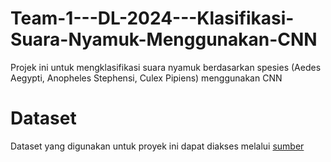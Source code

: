 # Team-1---DL-2024---Klasifikasi-Suara-Nyamuk-Menggunakan-CNN
Projek ini untuk mengklasifikasi suara nyamuk berdasarkan spesies (Aedes Aegypti, Anopheles Stephensi, Culex Pipiens) menggunakan CNN


# Dataset 

Dataset yang digunakan untuk proyek ini dapat diakses melalui [sumber](https://drive.google.com/drive/folders/109Spn_kf2DCFK1Xqb1f9K2w70kUPVaAj?usp=sharing )
